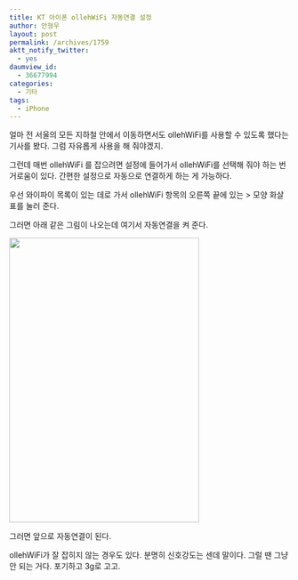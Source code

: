 ```yaml
---
title: KT 아이폰 ollehWiFi 자동연결 설정
author: 안형우
layout: post
permalink: /archives/1759
aktt_notify_twitter:
  - yes
daumview_id:
  - 36677994
categories:
  - 기타
tags:
  - iPhone
---
```

얼마 전 서울의 모든 지하철 안에서 이동하면서도 ollehWiFi를 사용할 수 있도록 했다는 기사를 봤다. 그럼 자유롭게 사용을 해 줘야겠지.

그런데 매번 ollehWiFi 를 잡으려면 설정에 들어가서 ollehWiFi를 선택해 줘야 하는 번거로움이 있다. 간편한 설정으로 자동으로 연결하게 하는 게 가능하다.

우선 와이파이 목록이 있는 데로 가서 ollehWiFi 항목의 오른쪽 끝에 있는 > 모양 화살표를 눌러 준다.

그러면 아래 같은 그림이 나오는데 여기서 자동연결을 켜 준다.

<img class="aligncenter" src="http://mytory.net/uploads/legacy/olleh-WiFi-auto-connect.PNG" alt="" width="341" height="512" />

그러면 앞으로 자동연결이 된다.

ollehWiFi가 잘 잡히지 않는 경우도 있다. 분명히 신호강도는 센데 말이다. 그럴 땐 그냥 안 되는 거다. 포기하고 3g로 고고.